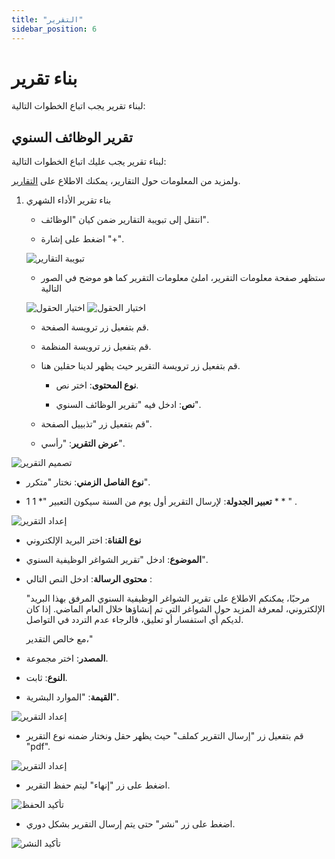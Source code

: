 ```yaml
---
title: "التقرير"
sidebar_position: 6
---
```


# بناء تقرير 
لبناء تقرير يجب اتباع الخطوات التالية:

## تقرير الوظائف السنوي

لبناء تقرير يجب عليك اتباع الخطوات التالية:

ولمزيد من المعلومات حول التقارير، يمكنك الاطلاع على [التقارير](../../../guide/information-structures-concepts/basic-concepts/reports).

1. بناء تقرير الأداء الشهري

   - انتقل إلى تبويبة التقارير ضمن كيان "الوظائف".
   
   - اضغط على إشارة "+".

   ![تبويبة التقارير](../../../../static/img/tutorial/recruitment-system/recruitment-system-job-entity-creating-reports(0).png)
   
   - ستظهر صفحة معلومات التقرير، املئ معلومات التقرير كما هو موضح في الصور التالية
   
    ![اختيار الحقول](../../../../static/img/tutorial/recruitment-system/recruitment-system-job-entity-creating-reports(1).png)
    ![اختيار الحقول](../../../../static/img/tutorial/recruitment-system/recruitment-system-job-entity-creating-reports(2).png)
     
   - قم بتفعيل زر ترويسة الصفحة.
   
   - قم بتفعيل زر ترويسة المنظمة.
   
   - قم بتفعيل زر ترويسة التقرير حيث يظهر لدينا حقلين هنا.
   
     - **نوع المحتوى**: اختر نص.
     
     - **نص**: ادخل فيه "تقرير الوظائف السنوي".
     
   - قم بتفعيل زر "تذبييل الصفحة".
      
   - **عرض التقرير**: "رأسي".

![تصميم التقرير](../../../../static/img/tutorial/recruitment-system/recruitment-system-job-entity-creating-reports(3).png)
   
   - **نوع الفاصل الزمني**: نختار "متكرر".
   
  - **تعبير الجدولة**: لإرسال التقرير أول يوم من السنة سيكون التعبير "* 1 1 * * " .
   
![إعداد التقرير](../../../../static/img/tutorial/recruitment-system/recruitment-system-job-entity-creating-reports(4).png)
   
   - **نوع القناة**: اختر البريد الإلكتروني
   
   - **الموضوع**: ادخل "تقرير الشواغر الوظيفية السنوي".
   
   - **محتوى الرسالة**: ادخل النص التالي :
      
      "مرحبًا،
      يمكنكم الاطلاع على تقرير الشواغر الوظيفية السنوي المرفق بهذا البريد الإلكتروني، لمعرفة المزيد حول الشواغر التي تم إنشاؤها خلال العام الماضي.
      إذا كان لديكم أي استفسار أو تعليق، فالرجاء عدم التردد في التواصل.

      مع خالص التقدير،"
   
   - **المصدر**: اختر مجموعة.
   
   - **النوع**: ثابت.
   
   - **القيمة**: "الموارد البشرية".

   ![إعداد التقرير](../../../../static/img/tutorial/recruitment-system/recruitment-system-job-entity-creating-reports(5).png)
  
   
   - قم بتفعيل زر "إرسال التقرير كملف" حيث يظهر حقل ونختار ضمنه نوع التقرير "pdf".

   ![إعداد التقرير](../../../../static/img/tutorial/recruitment-system/recruitment-system-job-entity-creating-reports(6).png)
   
   - اضغط على زر "إنهاء" ليتم حفظ التقرير.

   ![تأكيد الحفظ](../../../../static/img/tutorial/recruitment-system/recruitment-system-job-entity-creating-reports(7).png)
   
   - اضغط على زر "نشر" حتى يتم إرسال التقرير بشكل دوري.

   ![تأكيد النشر](../../../../static/img/tutorial/recruitment-system/recruitment-system-job-entity-creating-reports(8).png)